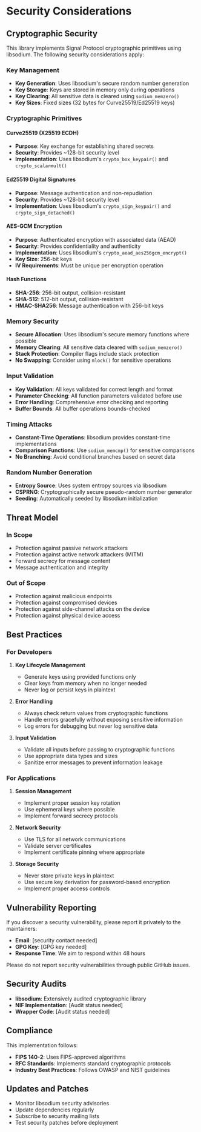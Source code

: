 # Security Considerations

## Cryptographic Security

This library implements Signal Protocol cryptographic primitives using libsodium. The following security considerations apply:

### Key Management

- **Key Generation**: Uses libsodium's secure random number generation
- **Key Storage**: Keys are stored in memory only during operations
- **Key Clearing**: All sensitive data is cleared using `sodium_memzero()`
- **Key Sizes**: Fixed sizes (32 bytes for Curve25519/Ed25519 keys)

### Cryptographic Primitives

#### Curve25519 (X25519 ECDH)

- **Purpose**: Key exchange for establishing shared secrets
- **Security**: Provides ~128-bit security level
- **Implementation**: Uses libsodium's `crypto_box_keypair()` and `crypto_scalarmult()`

#### Ed25519 Digital Signatures

- **Purpose**: Message authentication and non-repudiation
- **Security**: Provides ~128-bit security level
- **Implementation**: Uses libsodium's `crypto_sign_keypair()` and `crypto_sign_detached()`

#### AES-GCM Encryption

- **Purpose**: Authenticated encryption with associated data (AEAD)
- **Security**: Provides confidentiality and authenticity
- **Implementation**: Uses libsodium's `crypto_aead_aes256gcm_encrypt()`
- **Key Size**: 256-bit keys
- **IV Requirements**: Must be unique per encryption operation

#### Hash Functions

- **SHA-256**: 256-bit output, collision-resistant
- **SHA-512**: 512-bit output, collision-resistant
- **HMAC-SHA256**: Message authentication with 256-bit keys

### Memory Security

- **Secure Allocation**: Uses libsodium's secure memory functions where possible
- **Memory Clearing**: All sensitive data cleared with `sodium_memzero()`
- **Stack Protection**: Compiler flags include stack protection
- **No Swapping**: Consider using `mlock()` for sensitive operations

### Input Validation

- **Key Validation**: All keys validated for correct length and format
- **Parameter Checking**: All function parameters validated before use
- **Error Handling**: Comprehensive error checking and reporting
- **Buffer Bounds**: All buffer operations bounds-checked

### Timing Attacks

- **Constant-Time Operations**: libsodium provides constant-time implementations
- **Comparison Functions**: Use `sodium_memcmp()` for sensitive comparisons
- **No Branching**: Avoid conditional branches based on secret data

### Random Number Generation

- **Entropy Source**: Uses system entropy sources via libsodium
- **CSPRNG**: Cryptographically secure pseudo-random number generator
- **Seeding**: Automatically seeded by libsodium initialization

## Threat Model

### In Scope

- Protection against passive network attackers
- Protection against active network attackers (MITM)
- Forward secrecy for message content
- Message authentication and integrity

### Out of Scope

- Protection against malicious endpoints
- Protection against compromised devices
- Protection against side-channel attacks on the device
- Protection against physical device access

## Best Practices

### For Developers

1. **Key Lifecycle Management**
   - Generate keys using provided functions only
   - Clear keys from memory when no longer needed
   - Never log or persist keys in plaintext

2. **Error Handling**
   - Always check return values from cryptographic functions
   - Handle errors gracefully without exposing sensitive information
   - Log errors for debugging but never log sensitive data

3. **Input Validation**
   - Validate all inputs before passing to cryptographic functions
   - Use appropriate data types and sizes
   - Sanitize error messages to prevent information leakage

### For Applications

1. **Session Management**
   - Implement proper session key rotation
   - Use ephemeral keys where possible
   - Implement forward secrecy protocols

2. **Network Security**
   - Use TLS for all network communications
   - Validate server certificates
   - Implement certificate pinning where appropriate

3. **Storage Security**
   - Never store private keys in plaintext
   - Use secure key derivation for password-based encryption
   - Implement proper access controls

## Vulnerability Reporting

If you discover a security vulnerability, please report it privately to the maintainers:

- **Email**: [security contact needed]
- **GPG Key**: [GPG key needed]
- **Response Time**: We aim to respond within 48 hours

Please do not report security vulnerabilities through public GitHub issues.

## Security Audits

- **libsodium**: Extensively audited cryptographic library
- **NIF Implementation**: [Audit status needed]
- **Wrapper Code**: [Audit status needed]

## Compliance

This implementation follows:

- **FIPS 140-2**: Uses FIPS-approved algorithms
- **RFC Standards**: Implements standard cryptographic protocols
- **Industry Best Practices**: Follows OWASP and NIST guidelines

## Updates and Patches

- Monitor libsodium security advisories
- Update dependencies regularly
- Subscribe to security mailing lists
- Test security patches before deployment
